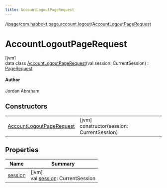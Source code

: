 ```yaml
---
title: AccountLogoutPageRequest
---
```

//[page](../../../index.html)/[com.habbokt.page.account.logout](../index.html)/[AccountLogoutPageRequest](index.html)



# AccountLogoutPageRequest



[jvm]\
data class [AccountLogoutPageRequest](index.html)(val session: CurrentSession) : [PageRequest](../../com.habbokt.page/-page-request/index.html)

#### Author



Jordan Abraham



## Constructors


| | |
|---|---|
| [AccountLogoutPageRequest](-account-logout-page-request.html) | [jvm]<br>constructor(session: CurrentSession) |


## Properties


| Name | Summary |
|---|---|
| [session](session.html) | [jvm]<br>val [session](session.html): CurrentSession |

